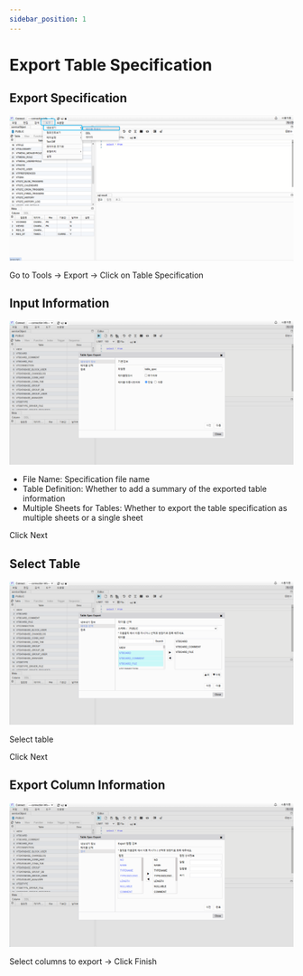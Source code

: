 ```yaml
---
sidebar_position: 1
---
```


# Export Table Specification

## Export Specification

![11b3c6255fb7d4dfcc019c5409600b09.png](./img/11b3c6255fb7d4dfcc019c5409600b09.png)

Go to Tools -> Export -> Click on Table Specification

## Input Information

![5c974ba346d120f7c64352ec8716a8da.png](./img/5c974ba346d120f7c64352ec8716a8da.png)

- File Name: Specification file name
- Table Definition: Whether to add a summary of the exported table information
- Multiple Sheets for Tables: Whether to export the table specification as multiple sheets or a single sheet

Click Next

## Select Table

![9e9f7e5cd05c81542e0b9fe0105ee092.png](./img/9e9f7e5cd05c81542e0b9fe0105ee092.png)

Select table

Click Next

## Export Column Information

![df16f2ed2b796cf1e6ba3eea4ea3d5d1.png](./img/df16f2ed2b796cf1e6ba3eea4ea3d5d1.png)

Select columns to export -> Click Finish
